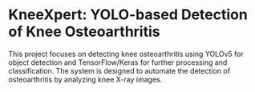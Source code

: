 # KneeXpert: YOLO-based Detection of Knee Osteoarthritis

This project focuses on detecting knee osteoarthritis using YOLOv5 for object detection and TensorFlow/Keras for further processing and classification. The system is designed to automate the detection of osteoarthritis by analyzing knee X-ray images.
